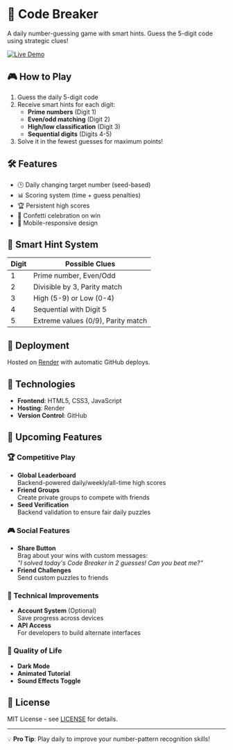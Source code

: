 # 🔐 Code Breaker

A daily number-guessing game with smart hints. Guess the 5-digit code using strategic clues!

[![Live Demo](https://img.shields.io/badge/Live_Demo-Play_Now-green?style=for-the-badge)](https://code-breaker-game.onrender.com/)

## 🎮 How to Play
1. Guess the daily 5-digit code
2. Receive smart hints for each digit:
   - **Prime numbers** (Digit 1)
   - **Even/odd matching** (Digit 2)
   - **High/low classification** (Digit 3)
   - **Sequential digits** (Digits 4-5)
3. Solve it in the fewest guesses for maximum points!

## 🛠️ Features
- 🕒 Daily changing target number (seed-based)
- 📊 Scoring system (time + guess penalties)
- 🏆 Persistent high scores
- 🎉 Confetti celebration on win
- 📱 Mobile-responsive design

## 🧠 Smart Hint System
| Digit | Possible Clues |
|-------|----------------|
| 1 | Prime number, Even/Odd |
| 2 | Divisible by 3, Parity match |
| 3 | High (5-9) or Low (0-4) |
| 4 | Sequential with Digit 5 |
| 5 | Extreme values (0/9), Parity match |

## 🚀 Deployment
Hosted on [Render](https://render.com) with automatic GitHub deploys.

## 🔧 Technologies
- **Frontend**: HTML5, CSS3, JavaScript
- **Hosting**: Render
- **Version Control**: GitHub

## 🌟 Upcoming Features

### 🏆 Competitive Play
- **Global Leaderboard**  
  Backend-powered daily/weekly/all-time high scores  
- **Friend Groups**  
  Create private groups to compete with friends  
- **Seed Verification**  
  Backend validation to ensure fair daily puzzles  

### 🎮 Social Features
- **Share Button**  
  Brag about your wins with custom messages:  
  *"I solved today's Code Breaker in 2 guesses! Can you beat me?"*  
- **Friend Challenges**  
  Send custom puzzles to friends  

### 🔧 Technical Improvements
- **Account System** (Optional)  
  Save progress across devices  
- **API Access**  
  For developers to build alternate interfaces  

### 🎨 Quality of Life
- **Dark Mode**  
- **Animated Tutorial**  
- **Sound Effects Toggle**  

## 📜 License
MIT License - see [LICENSE](LICENSE) for details.

---

💡 **Pro Tip**: Play daily to improve your number-pattern recognition skills!
